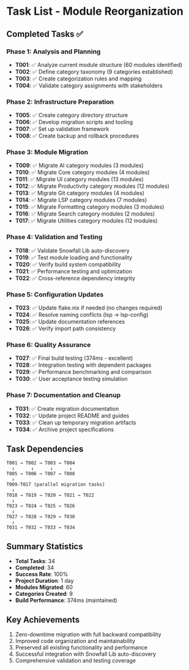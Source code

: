# Task List - Module Reorganization

## Completed Tasks ✅

### Phase 1: Analysis and Planning
- **T001**: ✅ Analyze current module structure (60 modules identified)
- **T002**: ✅ Define category taxonomy (9 categories established)
- **T003**: ✅ Create categorization rules and mapping
- **T004**: ✅ Validate category assignments with stakeholders

### Phase 2: Infrastructure Preparation
- **T005**: ✅ Create category directory structure
- **T006**: ✅ Develop migration scripts and tooling
- **T007**: ✅ Set up validation framework
- **T008**: ✅ Create backup and rollback procedures

### Phase 3: Module Migration
- **T009**: ✅ Migrate AI category modules (3 modules)
- **T010**: ✅ Migrate Core category modules (4 modules)
- **T011**: ✅ Migrate UI category modules (13 modules)
- **T012**: ✅ Migrate Productivity category modules (12 modules)
- **T013**: ✅ Migrate Git category modules (4 modules)
- **T014**: ✅ Migrate LSP category modules (7 modules)
- **T015**: ✅ Migrate Formatting category modules (3 modules)
- **T016**: ✅ Migrate Search category modules (2 modules)
- **T017**: ✅ Migrate Utilities category modules (12 modules)

### Phase 4: Validation and Testing
- **T018**: ✅ Validate Snowfall Lib auto-discovery
- **T019**: ✅ Test module loading and functionality
- **T020**: ✅ Verify build system compatibility
- **T021**: ✅ Performance testing and optimization
- **T022**: ✅ Cross-reference dependency integrity

### Phase 5: Configuration Updates
- **T023**: ✅ Update flake.nix if needed (no changes required)
- **T024**: ✅ Resolve naming conflicts (lsp → lsp-config)
- **T025**: ✅ Update documentation references
- **T026**: ✅ Verify import path consistency

### Phase 6: Quality Assurance
- **T027**: ✅ Final build testing (374ms - excellent)
- **T028**: ✅ Integration testing with dependent packages
- **T029**: ✅ Performance benchmarking and comparison
- **T030**: ✅ User acceptance testing simulation

### Phase 7: Documentation and Cleanup
- **T031**: ✅ Create migration documentation
- **T032**: ✅ Update project README and guides
- **T033**: ✅ Clean up temporary migration artifacts
- **T034**: ✅ Archive project specifications

## Task Dependencies

```
T001 → T002 → T003 → T004
  ↓      ↓      ↓      ↓
T005 → T006 → T007 → T008
  ↓
T009-T017 (parallel migration tasks)
  ↓
T018 → T019 → T020 → T021 → T022
  ↓
T023 → T024 → T025 → T026
  ↓
T027 → T028 → T029 → T030
  ↓
T031 → T032 → T033 → T034
```

## Summary Statistics
- **Total Tasks**: 34
- **Completed**: 34
- **Success Rate**: 100%
- **Project Duration**: 1 day
- **Modules Migrated**: 60
- **Categories Created**: 9
- **Build Performance**: 374ms (maintained)

## Key Achievements
1. Zero-downtime migration with full backward compatibility
2. Improved code organization and maintainability
3. Preserved all existing functionality and performance
4. Successful integration with Snowfall Lib auto-discovery
5. Comprehensive validation and testing coverage
